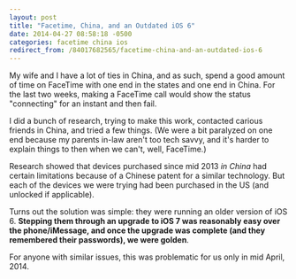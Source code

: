 ```yaml
---
layout: post
title: "Facetime, China, and an Outdated iOS 6"
date: 2014-04-27 08:58:18 -0500
categories: facetime china ios
redirect_from: /84017682565/facetime-china-and-an-outdated-ios-6
---
```


My wife and I have a lot of ties in China, and as such, spend a good amount of time on FaceTime with one end in the states and one end in China. For the last two weeks, making a FaceTime call would show the status "connecting" for an instant and then fail. 

I did a bunch of research, trying to make this work, contacted carious friends in China, and tried a few things. (We were a bit paralyzed on one end because my parents in-law aren't too tech savvy, and it's harder to explain things to then when we can't, well, FaceTime.)

Research showed that devices purchased since mid 2013 _in China_ had certain limitations because of a Chinese patent for a similar technology. But each of the devices we were trying had been purchased in the US (and unlocked if applicable).

Turns out the solution was simple: they were running an older version of iOS 6. **Stepping them through an upgrade to iOS 7 was reasonably easy over the phone/iMessage, and once the upgrade was complete (and they remembered their passwords), we were golden**. 

For anyone with similar issues, this was problematic for us only in mid April, 2014.
